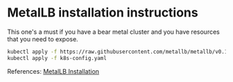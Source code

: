 # MetalLB installation instructions

This one's a must if you have a bear metal cluster and you have
resources that you need to expose.

```bash
kubectl apply -f https://raw.githubusercontent.com/metallb/metallb/v0.15.2/config/manifests/metallb-native.yaml
kubectl apply -f k8s-config.yaml
```

References:
[MetalLB Installation](https://metallb.io/installation/)

